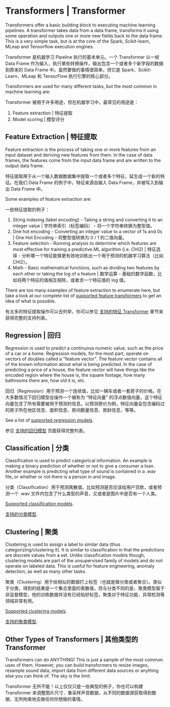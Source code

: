 # Transformers | Transformer

Transformers offer a basic building block to executing machine learning pipelines. A transformer takes data from a data frame, transforms it using some operation and outputs one or more new fields back to the data frame. This is a very simple task, but is at the core of the Spark, Scikit-learn, MLeap and Tensorflow execution engines.

Transformer 是机器学习 Pipeline 执行的基本单元。一个 Transformer 以一帧 Data Frame 作为输入，执行某些转换操作，输出包含一个或者多个新字段的数据到原来的 Data Frame 中。虽然要做的事情很简单，但它是 Spark、Scikit-Learn、MLeap 和 TensorFlow 执行引擎的核心部分。

Transformers are used for many different tasks, but the most common in machine learning are:

Transformer 被用于许多用途，但在机器学习中，最常见的用途是：

1. Feature extraction | 特征提取
2. Model scoring | 模型评分

## Feature Extraction | 特征提取

Feature extraction is the process of taking one or more features from an input dataset and deriving new features from them. In the case of data frames, the features come from the input data frame and are written to the output data frame.

特征提取用于从一个输入数据数据集中提取一个或者多个特征，延生成一个新的特征。在我们 Data Frame 的例子中，特征来源自输入 Data Frame，并被写入到输出 Data Frame 中。

Some examples of feature extraction are:

一些特征提取的例子：

1. String indexing (label encoding) - Taking a string and converting it to an integer value | 字符串索引（标签编码） - 将一个字符串转换为整型值。
2. One hot encoding - Converting an integer value to a vector of 1s and 0s | One Hot Encoding - 将整型值转换为 0 / 1 的二值向量。
3. Feature selection - Running analysis to determine which features are most effective for training a predictive ML algorithm (i.e. CHI2) | 特征选择 - 分析哪一个特征能够更有效地训练出一个用于预测的机器学习算法（比如 CHI2）。
4. Math - Basic mathematical functions, such as dividing two features by each other or taking the log of a feature | 数学运算 - 基础的数学函数，比如将两个特征的值相互相除，或者求一个特征值的 log 值。

There are too many examples of feature extraction to enumerate here, but take a look at our complete list of [supported feature transformers](support.html#features) to get an idea of what is possible.

有太多的特征提取操作可以去列举，你可以参见 [支持的特征 Transformer](support.html#features) 章节来获得完整的支持列表。

## Regression | 回归

Regression is used to predict a continuous numeric value, such as the price of a car or a home. Regression models, for the most part, operate on vectors of doubles called a "feature vector". The feature vector contains all of the known information about what is being predicted. In the case of predicting a price of a house, the feature vector will have things like the encoded region where the house is, the square footage, how many bathrooms there are, how old it is, etc.

回归（Regression）用于预测一个连续值，比如一辆车或者一套房子的价格。在大多数情况下回归模型会操作一个被称为 “特征向量” 的浮点数值向量，这个特征向量包含了所有需要被用于预测的信息。以预测房价为例，特征向量会包含编码过的房子所在地区信息、面积信息、房间数量信息、房龄信息，等等。

See a list of [supported regression models](support.html#regression).

参见  [支持的回归模型](support.html#regression) 页面获得完整列表。

## Classification | 分类

Classification is used to predict categorical information. An example is making a binary prediction of whether or not to give a consumer a loan. Another example is predicting what type of sound is contained in a .wav file, or whether or not there is a person in and image.

分类（Classification）用于预测离散值。比如预测是否应该给用户贷款，或者预测一个 .wav 文件内包含了什么类型的声音，又或者是图片中是否有一个人类。

[Supported classification models](support.html#classification).

[支持的分类模型](support.html#classification).

## Clustering | 聚类

Clustering is used to assign a label to similar data (thus categorizing/clustering it). It is similar to classification in that the predictions are discrete values from a set. Unlike classification models though, clustering models are part of the unsupervised family of models and do not operate on labeled data. This is useful for feature engineering, anomaly detection, as well as many other tasks.

聚类（Clustering）用于给相似的数据打上标签（也就是做分类或者聚合）。类似于分类，得到的结果是一个集合里面的离散值，但与分类不同的是，聚类模型属于非监督模型，他的训练数据并没有已经贴好标签。聚类对于特征功能、异常检测等领域非常有用。

[Supported clustering models](support.html#clustering).

[支持的聚类模型](support.html#clustering).

## Other Types of Transformers | 其他类型的 Transformer

Transformers can do ANYTHING! This is just a sample of the most common uses of them. However, you can build transformers to resize images, resample sound data, import data from different data sources or anything else you can think of. The sky is the limit.

Transformer 无所不能！以上仅仅只是一些典型的例子，你也可以构建 Transformer 来调整图片尺寸、重采样声音数据，从不同的数据源获取得到数据，无所拘束地去做任何你想做的事情。